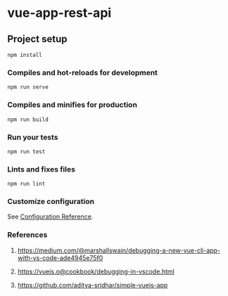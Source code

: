 # vue-app-rest-api

## Project setup
```
npm install
```

### Compiles and hot-reloads for development
```
npm run serve
```

### Compiles and minifies for production
```
npm run build
```

### Run your tests
```
npm run test
```

### Lints and fixes files
```
npm run lint
```

### Customize configuration
See [Configuration Reference](https://cli.vuejs.org/config/).


### References

1. https://medium.com/@marshallswain/debugging-a-new-vue-cli-app-with-vs-code-ade4945e75f0

2. https://vuejs.o@cookbook/debugging-in-vscode.html

3. https://github.com/aditya-sridhar/simple-vuejs-app